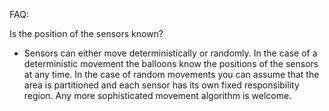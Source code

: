 FAQ:

Is the position of the sensors known?

- Sensors can either move deterministically or randomly. In the case of a deterministic movement the balloons know the positions of the sensors at any time. In the case of random movements you can assume that the area is partitioned and each sensor has its own fixed responsibility region.
Any more sophisticated movement algorithm is welcome.